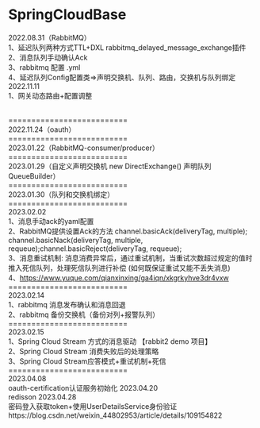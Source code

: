 # SpringCloudBase
2022.08.31（RabbitMQ）
<br/>1、延迟队列两种方式TTL+DXL   rabbitmq_delayed_message_exchange插件
<br/>2、消息队列手动确认Ack
<br/>3、rabbitmq 配置 .yml
<br/>4、延迟队列Config配置类=>声明交换机、队列、路由，交换机与队列绑定
<br/>2022.11.11
<br/>1、网关动态路由+配置调整

<br/>==========================<br/>
2022.11.24（oauth）
<br/>==========================<br/>
2023.01.22（RabbitMQ-consumer/producer）
<br/>==========================<br/>
2023.01.29（自定义声明交换机 new DirectExchange() 声明队列QueueBuilder）
<br/>==========================<br/>
2023.01.30（队列和交换机绑定）
<br/>==========================<br/>
2023.02.02
<br/>1、消息手动ack的yaml配置
<br/>2、RabbitMQ提供设置Ack的方法 channel.basicAck(deliveryTag, multiple); channel.basicNack(deliveryTag, multiple, requeue);channel.basicReject(deliveryTag, requeue);
<br/>3、消息重试机制: 消息消费异常后，通过重试机制，当重试次数超过规定的值时推入死信队列，处理死信队列进行补偿 (如何既保证重试又能不丢失消息)
<br/>4、https://www.yuque.com/qianxinxing/ga4iqn/xkgrkyhve3dr4vxw
<br/>==========================<br/>
2023.02.14
<br/>1、rabbitmq 消息发布确认和消息回退
<br/>2、rabbitmq 备份交换机（备份对列+报警队列）
<br/>==========================<br/>
2023.02.15
<br/>1、Spring Cloud Stream 方式的消息驱动 【rabbit2 demo 项目】
<br/>2、Spring Cloud Stream 消费失败后的处理策略
<br/>3、Spring Cloud Stream应答模式+重试机制+死信
<br/>==========================<br/>
2023.04.08
<br/>oauth-certification认证服务初始化
2023.04.20
<br/>redisson
2023.04.28
<br/>密码登入获取token+使用UserDetailsService身份验证https://blog.csdn.net/weixin_44802953/article/details/109154822